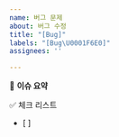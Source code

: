 ```yaml
---
name: 버그 문제
about: 버그 수정
title: "[Bug]"
labels: "[Bug\U0001F6E0]"
assignees: ''

---
```


🧊 **이슈 요약** 

✅ 체크 리스트
- [ ]
